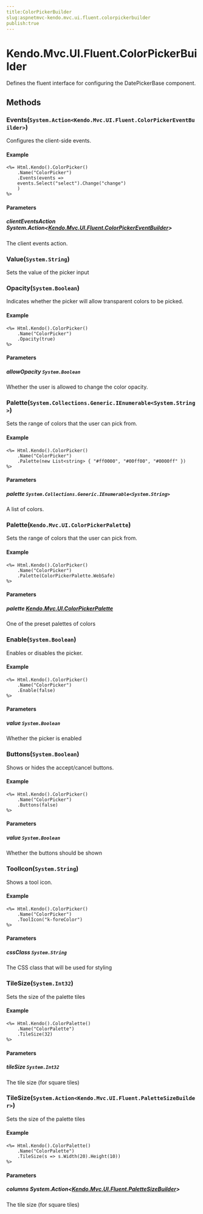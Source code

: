 ```yaml
---
title:ColorPickerBuilder
slug:aspnetmvc-kendo.mvc.ui.fluent.colorpickerbuilder
publish:true
---
```


# Kendo.Mvc.UI.Fluent.ColorPickerBuilder
Defines the fluent interface for configuring the DatePickerBase component.



## Methods

### Events(`System.Action<Kendo.Mvc.UI.Fluent.ColorPickerEventBuilder>`)
Configures the client-side events.


#### Example

    <%= Html.Kendo().ColorPicker()
        .Name("ColorPicker")
        .Events(events =>
        events.Select("select").Change("change")
        )
    %>
        


#### Parameters

##### clientEventsAction System.Action<[Kendo.Mvc.UI.Fluent.ColorPickerEventBuilder](/api/wrappers/aspnet-mvc/Kendo.Mvc.UI.Fluent/ColorPickerEventBuilder)>
The client events action.




### Value(`System.String`)
Sets the value of the picker input





### Opacity(`System.Boolean`)
Indicates whether the picker will allow transparent colors to be picked.


#### Example

    <%= Html.Kendo().ColorPicker()
        .Name("ColorPicker")
        .Opacity(true)
    %>
        


#### Parameters

##### allowOpacity `System.Boolean`
Whether the user is allowed to change the color opacity.




### Palette(`System.Collections.Generic.IEnumerable<System.String>`)
Sets the range of colors that the user can pick from.


#### Example

    <%= Html.Kendo().ColorPicker()
        .Name("ColorPicker")
        .Palette(new List<string> { "#ff0000", "#00ff00", "#0000ff" })
    %>
        


#### Parameters

##### palette `System.Collections.Generic.IEnumerable<System.String>`
A list of colors.




### Palette(`Kendo.Mvc.UI.ColorPickerPalette`)
Sets the range of colors that the user can pick from.


#### Example

    <%= Html.Kendo().ColorPicker()
        .Name("ColorPicker")
        .Palette(ColorPickerPalette.WebSafe)
    %>
        


#### Parameters

##### palette [Kendo.Mvc.UI.ColorPickerPalette](/api/wrappers/aspnet-mvc/Kendo.Mvc.UI/ColorPickerPalette)
One of the preset palettes of colors




### Enable(`System.Boolean`)
Enables or disables the picker.


#### Example

    <%= Html.Kendo().ColorPicker()
        .Name("ColorPicker")
        .Enable(false)
    %>
        


#### Parameters

##### value `System.Boolean`
Whether the picker is enabled




### Buttons(`System.Boolean`)
Shows or hides the accept/cancel buttons.


#### Example

    <%= Html.Kendo().ColorPicker()
        .Name("ColorPicker")
        .Buttons(false)
    %>
        


#### Parameters

##### value `System.Boolean`
Whether the buttons should be shown




### ToolIcon(`System.String`)
Shows a tool icon.


#### Example

    <%= Html.Kendo().ColorPicker()
        .Name("ColorPicker")
        .ToolIcon("k-foreColor")
    %>
        


#### Parameters

##### cssClass `System.String`
The CSS class that will be used for styling




### TileSize(`System.Int32`)
Sets the size of the palette tiles


#### Example

    <%= Html.Kendo().ColorPalette()
        .Name("ColorPalette")
        .TileSize(32)
    %>
        


#### Parameters

##### tileSize `System.Int32`
The tile size (for square tiles)




### TileSize(`System.Action<Kendo.Mvc.UI.Fluent.PaletteSizeBuilder>`)
Sets the size of the palette tiles


#### Example

    <%= Html.Kendo().ColorPalette()
        .Name("ColorPalette")
        .TileSize(s => s.Width(20).Height(10))
    %>
        


#### Parameters

##### columns System.Action<[Kendo.Mvc.UI.Fluent.PaletteSizeBuilder](/api/wrappers/aspnet-mvc/Kendo.Mvc.UI.Fluent/PaletteSizeBuilder)>
The tile size (for square tiles)






